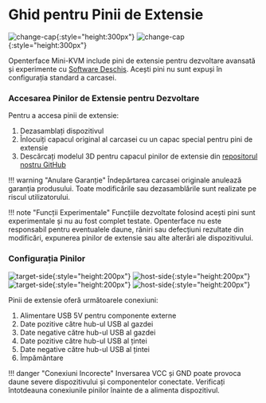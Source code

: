 # Ghid pentru Pinii de Extensie

![change-cap](https://assets.openterface.com/images/product/change-cap.svg#only-light){:style="height:300px"}
![change-cap](https://assets.openterface.com/images/product/change-cap_1.svg#only-dark){:style="height:300px"}

Openterface Mini-KVM include pini de extensie pentru dezvoltare avansată și experimente cu [Software Deschis](/app). Acești pini nu sunt expuși în configurația standard a carcasei.

### Accesarea Pinilor de Extensie pentru Dezvoltare

Pentru a accesa pinii de extensie:

1. Dezasamblați dispozitivul
2. Înlocuiți capacul original al carcasei cu un capac special pentru pini de extensie
3. Descărcați modelul 3D pentru capacul pinilor de extensie din [repositorul nostru GitHub](https://github.com/TechxArtisanStudio/Openterface_Mini-KVM_Hardware)

!!! warning "Anulare Garanție"
    Îndepărtarea carcasei originale anulează garanția produsului. Toate modificările sau dezasamblările sunt realizate pe riscul utilizatorului.

!!! note "Funcții Experimentale"
    Funcțiile dezvoltate folosind acești pini sunt experimentale și nu au fost complet testate. Openterface nu este responsabil pentru eventualele daune, răniri sau defecțiuni rezultate din modificări, expunerea pinilor de extensie sau alte alterări ale dispozitivului.

### Configurația Pinilor

![target-side](https://assets.openterface.com/images/product/extension-pins-1.svg#only-light){:style="height:200px"}
![host-side](https://assets.openterface.com/images/product/extension-pins-2.svg#only-light){:style="height:200px"}
![target-side](https://assets.openterface.com/images/product/extension-pins-1_1.svg#only-dark){:style="height:200px"}
![host-side](https://assets.openterface.com/images/product/extension-pins-2_1.svg#only-dark){:style="height:200px"}

Pinii de extensie oferă următoarele conexiuni:

1. Alimentare USB 5V pentru componente externe
2. Date pozitive către hub-ul USB al gazdei
3. Date negative către hub-ul USB al gazdei
4. Date pozitive către hub-ul USB al țintei
5. Date negative către hub-ul USB al țintei
6. Împământare

!!! danger "Conexiuni Incorecte"
    Inversarea VCC și GND poate provoca daune severe dispozitivului și componentelor conectate. Verificați întotdeauna conexiunile pinilor înainte de a alimenta dispozitivul.
